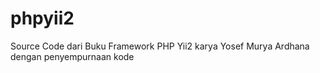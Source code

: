 # phpyii2
Source Code dari Buku Framework PHP Yii2 karya Yosef Murya Ardhana dengan penyempurnaan kode

